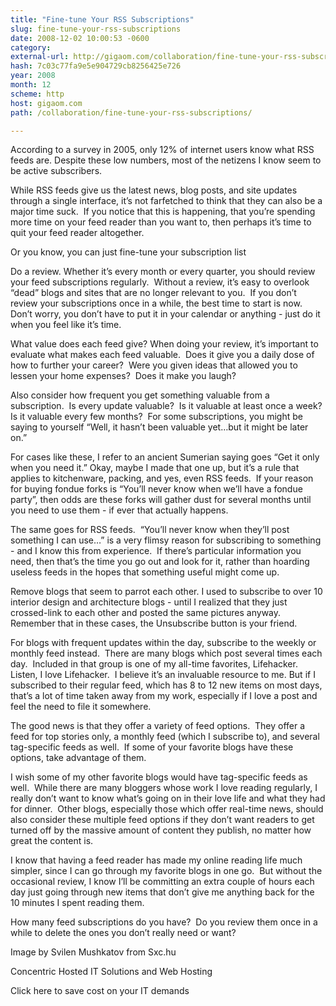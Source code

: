 ```yaml
---
title: "Fine-tune Your RSS Subscriptions"
slug: fine-tune-your-rss-subscriptions
date: 2008-12-02 10:00:53 -0600
category: 
external-url: http://gigaom.com/collaboration/fine-tune-your-rss-subscriptions/
hash: 7c03c77fa9e5e904729cb8256425e726
year: 2008
month: 12
scheme: http
host: gigaom.com
path: /collaboration/fine-tune-your-rss-subscriptions/

---
```


According to a survey in 2005, only 12% of internet users know what RSS feeds are. Despite these low numbers, most of the netizens I know seem to be active subscribers.

While RSS feeds give us the latest news, blog posts, and site updates through a single interface, it’s not farfetched to think that they can also be a major time suck.  If you notice that this is happening, that you’re spending more time on your feed reader than you want to, then perhaps it’s time to quit your feed reader altogether.

Or you know, you can just fine-tune your subscription list
 
Do a review. Whether it’s every month or every quarter, you should review your feed subscriptions regularly.  Without a review, it’s easy to overlook “dead” blogs and sites that are no longer relevant to you.  If you don’t review your subscriptions once in a while, the best time to start is now.  Don’t worry, you don’t have to put it in your calendar or anything - just do it when you feel like it’s time.

What value does each feed give? When doing your review, it’s important to evaluate what makes each feed valuable.  Does it give you a daily dose of how to further your career?  Were you given ideas that allowed you to lessen your home expenses?  Does it make you laugh?

Also consider how frequent you get something valuable from a subscription.  Is every update valuable?  Is it valuable at least once a week?  Is it valuable every few months?  For some subscriptions, you might be saying to yourself “Well, it hasn’t been valuable yet…but it might be later on.”

For cases like these, I refer to an ancient Sumerian saying goes “Get it only when you need it.” Okay, maybe I made that one up, but it’s a rule that applies to kitchenware, packing, and yes, even RSS feeds.  If your reason for buying fondue forks is “You’ll never know when we’ll have a fondue party”, then odds are these forks will gather dust for several months until you need to use them - if ever that actually happens.

The same goes for RSS feeds.  “You’ll never know when they’ll post something I can use…” is a very flimsy reason for subscribing to something - and I know this from experience.  If there’s particular information you need, then that’s the time you go out and look for it, rather than hoarding useless feeds in the hopes that something useful might come up.

Remove blogs that seem to parrot each other. I used to subscribe to over 10 interior design and architecture blogs - until I realized that they just crossed-link to each other and posted the same pictures anyway.  Remember that in these cases, the Unsubscribe button is your friend.

For blogs with frequent updates within the day, subscribe to the weekly or monthly feed instead.  There are many blogs which post several times each day.  Included in that group is one of my all-time favorites, Lifehacker.  Listen, I love Lifehacker.  I believe it’s an invaluable resource to me. But if I subscribed to their regular feed, which has 8 to 12 new items on most days, that’s a lot of time taken away from my work, especially if I love a post and feel the need to file it somewhere.

The good news is that they offer a variety of feed options.  They offer a feed for top stories only, a monthly feed (which I subscribe to), and several tag-specific feeds as well.  If some of your favorite blogs have these options, take advantage of them.

I wish some of my other favorite blogs would have tag-specific feeds as well.  While there are many bloggers whose work I love reading regularly, I really don’t want to know what’s going on in their love life and what they had for dinner.  Other blogs, especially those which offer real-time news, should also consider these multiple feed options if they don’t want readers to get turned off by the massive amount of content they publish, no matter how great the content is.

I know that having a feed reader has made my online reading life much simpler, since I can go through my favorite blogs in one go.  But without the occasional review, I know I’ll be committing an extra couple of hours each day just going through new items that don’t give me anything back for the 10 minutes I spent reading them.

How many feed subscriptions do you have?  Do you review them once in a while to delete the ones you don’t really need or want?

Image by Svilen Mushkatov from Sxc.hu








Concentric Hosted IT Solutions and Web Hosting


Click here to save cost on your IT demands





